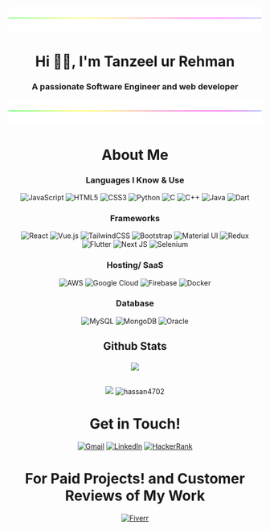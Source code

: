 <a href="https://github.com/tanzeel2754">
  <img height=50 width=100% src="https://raw.githubusercontent.com/Sabyasachi-Seal/Sabyasachi-Seal/ouput/divider.gif">
</a>

<h1 align="center">Hi 👋🏻, I'm Tanzeel ur Rehman</h1>
<h3 align="center">A passionate Software Engineer and web developer</h3>
<a href="https://github.com/hassan4702">
  <img height=50 width=100% src="https://raw.githubusercontent.com/Sabyasachi-Seal/Sabyasachi-Seal/ouput/divider.gif">
</a>
<h1 align="center">About Me</h1>
<h3 align="center">Languages I Know & Use</h3>
<div align="center">
  <img alt="JavaScript" src="https://img.shields.io/badge/javascript%20-%23323330.svg?&style=for-the-badge&logo=javascript&logoColor=%23F7DF1E"/>
  <img alt="HTML5" src="https://img.shields.io/badge/html5%20-%23E34F26.svg?&style=for-the-badge&logo=html5&logoColor=white"/>
  <img alt="CSS3" src="https://img.shields.io/badge/css3%20-%231572B6.svg?&style=for-the-badge&logo=css3&logoColor=white"/>
<img alt="Python" src="https://img.shields.io/badge/python%20-%2314354C.svg?&style=for-the-badge&logo=python&logoColor=white"/>
  <img alt="C" src="https://img.shields.io/badge/c%20-%2300599C.svg?&style=for-the-badge&logo=c&logoColor=white"/>
<img alt="C++" src="https://img.shields.io/badge/c++%20-%2300599C.svg?&style=for-the-badge&logo=c%2B%2B&ogoColor=white"/>
<img alt="Java" src="https://img.shields.io/badge/java-%23ED8B00.svg?&style=for-the-badge&logo=java&logoColor=white"/>
  <img alt="Dart" src="https://img.shields.io/badge/dart-%230175C2.svg?&style=for-the-badge&logo=dart&logoColor=white"/>
</div>
<h3 align="center">Frameworks</h3>
<div align="center">
  <img alt="React" src="https://img.shields.io/badge/react%20-%2320232a.svg?&style=for-the-badge&logo=react&logoColor=%2361DAFB"/>
  <img alt="Vue.js" src="https://img.shields.io/badge/vuejs%20-%2335495e.svg?&style=for-the-badge&logo=vue.js&logoColor=%234FC08D"/>
<!--   <img alt="Angular" src="https://img.shields.io/badge/angular%20-%23DD0031.svg?&style=for-the-badge&logo=angular&logoColor=white"/> -->
  <img alt="TailwindCSS" src="https://img.shields.io/badge/tailwindcss%20-%2338B2AC.svg?&style=for-the-badge&logo=tailwind-css&logoColor=white"/>
  <img alt="Bootstrap" src="https://img.shields.io/badge/bootstrap%20-%23563D7C.svg?&style=for-the-badge&logo=bootstrap&logoColor=white"/>
  <img alt="Material UI" src="https://img.shields.io/badge/material%20ui%20-%230081CB.svg?&style=for-the-badge&logo=material-ui&logoColor=white"/>
  <img alt="Redux" src="https://img.shields.io/badge/redux%20-%23593d88.svg?&style=for-the-badge&logo=redux&logoColor=white"/>
  <img alt="Flutter" src="https://img.shields.io/badge/Flutter%20-%2302569B.svg?&style=for-the-badge&logo=Flutter&logoColor=white" />
<!--   <img alt="NuxtJS" src="https://img.shields.io/badge/NuxtJS%20-black.svg?&style=for-the-badge&logo=NuxtJS&logoColor=white"/> -->
  <img alt="Next JS" src="https://img.shields.io/badge/next%20js%20-%23000000.svg?&style=for-the-badge&logo=next.js&logoColor=white"/>
  <img alt="Selenium" src="https://img.shields.io/badge/selenium%20-%2300b400.svg?&style=for-the-badge&logo=selenium&logoColor=white"/>
  
</div>
<h3 align="center">Hosting/ SaaS</h3>
<div align="center">
  <img alt="AWS" src="https://img.shields.io/badge/AWS%20-%23FF9900.svg?&style=for-the-badge&logo=amazon-aws&logoColor=white"/> 
  <img alt="Google Cloud" src="https://img.shields.io/badge/Google%20Cloud%20-%234285F4.svg?&style=for-the-badge&logo=google-cloud&logoColor=white"/> 
  <img alt="Firebase" src="https://img.shields.io/badge/firebase%20-%23039BE5.svg?&style=for-the-badge&logo=firebase"/>
  <img alt="Docker" src="https://img.shields.io/badge/docker%20-%230db7ed.svg?&style=for-the-badge&logo=docker&logoColor=white"/>
</div>

<h3 align="center">Database</h3>
<div align="center">
<img alt="MySQL" src="https://img.shields.io/badge/mysql-%2300f.svg?&style=for-the-badge&logo=mysql&logoColor=white"/>
  <img alt="MongoDB" src ="https://img.shields.io/badge/MongoDB-%234ea94b.svg?&style=for-the-badge&logo=mongodb&logoColor=white"/>
  <img alt="Oracle" src ="https://img.shields.io/badge/oracle%20-%23F00000.svg?&style=for-the-badge&logo=oracle&logoColor=white" />
</div>

<h2 align="center"> Github Stats </h2>
<div>
  <p align="center">
  <a href="https://github.com/ryo-ma/github-profile-trophy">
    <img align="center" margin="10" src="https://github-profile-trophy.vercel.app/?username=tanzeel2754&column=5&margin-w=15&margin-h=15&theme=onedark"/>
  </a>
  </p>
</div>
<br />
<div align="center">
<!--   <p align="center">
    <img height="165" src="https://github-readme-stats.vercel.app/api?username=hassan4702&count_private=true&include_all_commits=true&show_icons=true&theme=radical" />
    <img width="54%" src="https://streak-stats.demolab.com?user=hassan4702&theme=radical&hide_border=true&margin-w=15&margin-h=15" />
  </p>
  <p align="center">
    <img height="165" src="https://github-readme-stats.vercel.app/api/top-langs/?username=hassan4702&layout=compact&theme=radical" />
  </p> -->

  <div>  
  <a title="GitHub Readme Stats"><img src="https://fabianocouto-readme-stats.vercel.app/api?username=hassan4702&show_icons=true&include_all_commits=true&count_private=true&theme=github_dark_dimmed&line_height=23.5&v1&text_color=adbac7&title_color=7cfe9e&icon_color=7cfe9e" width=49.6% />
  </a>
  <a title="Github Readme Streak Stats"><img src="https://github-readme-streak-stats.herokuapp.com/?user=hassan4702&background=24292f&border=373e47&stroke=373e47&currStreakNum=adbac7&sideNums=adbac7&sideLabels=adbac7&dates=adbac7&ring=7cfe9e&currStreakLabel=7cfe9e&fire=213658k" alt="hassan4702" width=49.79% />
  </a>
</div>


  <p align="center">
<h1> Get in Touch! </h1>
<a href="mailto:trehman2754@gmail.com" target="_blank"><img alt="Gmail" src="https://img.shields.io/badge/Gmail-D14836?style=for-the-badge&logo=gmail&logoColor=white" /></a>
 <a href="https://www.linkedin.com/in/tanzeel2754/" target="_blank"><img alt="LinkedIn" src="https://img.shields.io/badge/linkedin%20-%230077B5.svg?&style=for-the-badge&logo=linkedin&logoColor=white"/></a>
</a> 
<a href="https://www.hackerrank.com/profile/muhammadhassans2" target="_blank">	<img alt="HackerRank" src="https://img.shields.io/badge/-Hackerrank-2EC866?style=for-the-badge&logo=HackerRank&logoColor=white"/></a>

<h1> For Paid Projects! and Customer Reviews of My Work </h1>
<a href="https://www.fiverr.com/tanzeel2754" target="_blank"><img alt="Fiverr" src="https://img.shields.io/badge/fiverr%20-%2300b22d.svg?&style=for-the-badge&logo=fiverr&logoColor=white"/></a>
